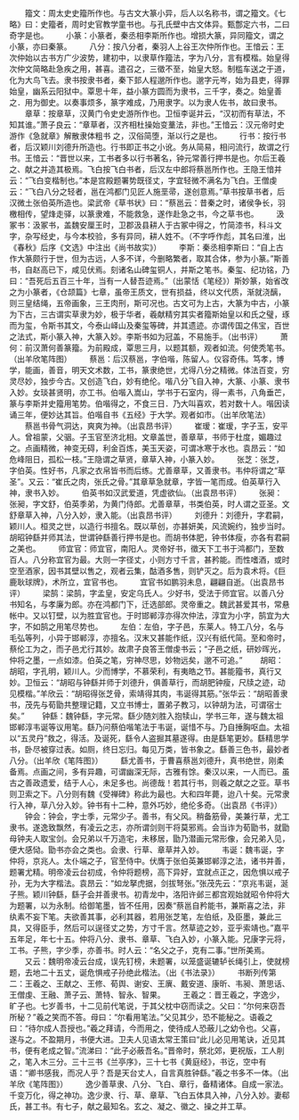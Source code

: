 <!-- { "loadSidebar": true } -->
　　籀文：周太史史籀所作也。与古文大篆小异，后人以名称书，谓之籀文。《七略》曰：史籀者，周时史官教学童书也。与孔氏壁中古文体异。甄鄷定六书，二曰奇字是也。 
　　小篆：小篆者，秦丞相李斯所作也。增损大篆，异同籀文，谓之小篆，亦曰秦篆。 
　　八分：按八分者，秦羽人上谷王次仲所作也。王愔云：王次仲始以古书方广少波势，建初中，以隶草作籀法，字为八分，言有模楷。始皇得次仲文简略赴急疾之用，甚喜。遣召之，三徵不至，始皇大怒。制槛车送之于道，化为大鸟飞去。隶书按隶书者，秦下邽人程邈所作也。邈字元岑，始为县吏，得罪始皇，幽系云阳狱中。覃思十年，益小篆方圆而为隶书，三千字，奏之。始皇善之．用为御史。以奏事烦多，篆字难成，乃用隶字。以为隶人佐书，故曰隶书。 
　　章草：按章草，汉黄门令史史游所作也。卫恒李诞并云，“汉初而有草法，不知其谁。”萧子良云：“章草者，汉齐相杜操始变藳法，非也。”王愔云：汉元帝时史游作《急就章》解散隶体粗书 之，汉俗简堕，渐以行之是也。 
　　行书：按行书者，后汉颖川刘德升所造也。行书即正书之小讹。务从简易，相问流行，故谓之行书。王愔云：“晋世以来，工书者多以行书著名，钟元常善行押书是也。尔后王羲之、献之并造其极焉。飞白按飞白书者，后汉左中郎将蔡邕所作也。王隐王愔并云：“飞白变楷制也。”本是宫殿题署势既径丈，字宜轻微不满名为飞白。王僧虔云：“飞白八分之轻者，邕在鸿都门见匠人施垩帚，遂创意焉。”草书按草书者，后汉微土张伯英所造也。梁武帝《草书状》曰：“蔡邕云：昔秦之时，诸侯争长，羽檄相传，望烽走驿，以篆隶难，不能救急，遂作赴急之书，今之草书也。 
　　汲冢书：汲冢书，盖魏安厘王时，卫郡汲县耕人于古冢中得之，竹简漆书，科斗文字，杂写经史，与今本校验，多有异同，耕人姓不。（不字呼作彪，其名曰淮，出《春秋》后序《文选》中注出《尚书故实》） 
　　李斯：秦丞相李斯曰：“自上古作大篆颇行于世，但为古远，人多不详，今删略繁者，取其合体，参为小篆。”斯善书，自赵高已下，咸见伏焉。刻诸名山碑玺铜人，并斯之笔书。秦玺、纪功铭，乃曰：“吾死后五百三十年，当有一人替吾迹焉。”（出蒙恬《笔经》）斯妙篆，始省改之为小篆者，《仓颉篇》七章，虽帝王质文，世有损益，终以文代质，渐就浇醨，则三皇结绳，五帝画象，三王肉刑，斯可况也。古文可为上古，大篆为中古，小篆为下古，三古谓实草隶为妙，极于华者，羲献精穷其实者籀斯始皇以和氏之璧，琢而为玺，令斯书其文，今泰山峄山及秦玺等碑，并其遗迹。亦谓传国之伟宝，百世之法式，斯小篆入神，大篆入妙。李斯书如为冠盖，不易施手。（出书评） 
　　萧何：前汉萧何善篆籀。为前殿成，覃思三月，以题其额，观者如流。何使秃笔书。（出羊欣笔阵图） 
　　蔡邕：后汉蔡邕，字伯喈，陈留人。仪容奇伟。笃孝，博学，能画，善音，明天文术数，工书，篆隶绝世，尤得八分之精微。体法百变，穷灵尽妙，独步今古。又创造飞白，妙有绝伦。喈八分飞自入神，大篆、小篆、隶书入妙。女琰甚贤明，亦工书。伯喈入嵩山，学书于石室内，得一素书，八角垂芒，篆与李斯并史籀用笔势。伯喈得之，不食三日．乃大叫喜欢，若对数十人。喈因读诵三年，便妙达其旨。伯喈自书《五经》于大学。观者如市。（出羊欣笔法） 
　　蔡邕书骨气洞达，爽爽为神。（出袁昂书评） 
　　崔瑷：崔瑷，字子玉，安平人。曾祖蒙，父骃。子玉官至济北相。文章盖世，善章草，书师于杜度，媚趣过之。点画精微，神变无碍，利金百炼，美玉天姿，可谓冰寒于水也。袁昂云：“如危峰阻日，孤松一枝。”王隐谓之草贤，章草入神，小篆入妙。 
　　张芝：张芝，字伯英。性好书，凡家之衣帛皆书而后练。尤善章草，又善隶书。韦仲将谓之“草圣”。又云：“崔氏之肉，张氏之骨。”其章草急就章，字皆一笔而成。伯英草行入神，隶书入妙。 
　　伯英书如汉武爱道，凭虚欲仙。（出袁昂书评） 
　　张昶：张昶，字文舒，伯英季弟，为黄门侍郎。尤善章草，书类伯英，时人谓之亚圣。文舒章草入神，八分入妙，隶入能。（出袁昂书评） 
　　刘德升：刘德升，字君嗣，颖川人。桓灵之世，以造行书擅名。既以草创，亦甚妍美，风流婉约，独步当时。胡昭钟繇并师其法，世谓钟繇善行押书是也。而胡书体肥，钟书体瘦，亦各有君嗣之美也。 
　　师宜官：师宜官，南阳人。灵帝好书，徵天下工书于鸿都门，至数百人。八分称宜官为最。大则一字径丈，小则方寸千言，甚矜能。而性嗜酒，或时空至酒家，因书其壁以售之，观者云集，酤酒多售，则铲灭之。后为袁术将。《巨鹿耿球牌》，术所立，宜官书也。 
　　宜官书如鹏羽未息，翩翩自逝。（出袁昂书评） 
　　梁鹄：梁鹄，字孟皇，安定乌氏人。少好书，受法于师宜官。以善八分书知名，与孝廉为郎。亦在鸿都门下，迁选部郎。灵帝重之。魏武甚爱其书，常悬帐中。又以钉壁，以为胜宜官也。于时邯郸淳亦得次仲法，淳宜为小字，鹄宜为大字，不如鹄之用笔尽势也。 
　　左伯：左伯，字子邑，东莱人。特工八分，名与毛弘等列，小异于邯郸淳，亦擅名。汉末又甚能作纸，汉兴有纸代简。至和帝时，蔡伦工为之，而子邑尤行其妙。故肃子良答王僧虔书云；“子邑之纸，研妙晖光，仲将之墨，一点如漆。伯英之笔，穷神尽思，妙物远矣，邈不可追。” 
　　胡昭：胡昭，字孔明，颖川人。少而博学，不慕荣利，有夷皓之节。甚能籀书，真行又妙。卫恒云：“胡昭与钟繇并师于刘德升，俱善草行，而胡肥钟瘦，尺牍之迹，动见模楷。”羊欣云：“胡昭得张芝骨，索靖得其肉，韦诞得其筋。”张华云：“胡昭善隶书，茂先与荀勖共整理记籍，又立书博士，置弟子教习，以钟胡为法，可谓宿士矣。” 
　　钟繇：魏钟繇，字元常。繇少随刘胜入抱犊山，学书三年，遂与魏太祖邯郸淳韦诞等议用笔。繇乃问蔡伯喈笔法于韦诞，诞惜不与。乃自捶胸呕血。太祖以“五灵丹”救之，得活。及诞死，繇令人盗掘其墓遂得。由是繇笔更妙。繇精思学书，卧尽被穿过表。如厕，终日忘归。每见万类，皆书象之。繇善三色书，最妙者八分。（出羊欣《笔阵图》） 
　　繇尤善书，于曹喜蔡邕刘德升，真书绝世，刚柔备焉。点画之间，多有异趣，可谓幽深无际，古雅有馀。秦汉以来，一人而已。虽古之善政遗爱，结于人心，未足多也。尚德哉！若其行书，则羲之献之之亚。草书则卫索之下。八分则有魏《受禅碑》称此为最也。大和四年薨，迨八十矣。元常隶行入神，草八分入妙。钟书有十二种，意外巧妙，绝伦多奇。（出袁昂《书评》） 
　　钟会：钟会，字士季，元常少子。善书，有父风。稍备筋骨，美兼行草，尤工隶书。遂逸致飘然，有凌云之志，亦所谓剑则干将莫邪焉。会当诈为荀勖书，就勖母钟夫人取宝剑。会兄弟以千万造宅，未移居，勖乃潜画元常形像，会兄弟入见，便大感恸。勖书亦会之类也。会隶、行草、章草并入妙。 
　　韦诞：魏韦诞，字仲将，京兆人。太仆端之子，官至侍中。伏膺于张伯英兼邯郸淳之法，诸书并善，题署尤精。明帝凌云台初成，令仲将题榜，高下异好，宜就点正之，因危惧以戒子孙，无为大字楷法。袁昂云：“如龙拏虎据，剑拔弩张。”张茂先云：“京兆韦诞，涎子熊。颖川钟繇，繇子会并善隶书。初青龙中，洛阳许邺三都宫观始就昭令仲将大为题署，以为永制。给御笔墨，皆不任用，因奏“蔡邕自矜能书，兼斯喜之法，非纨素不妄下笔。夫欲善其事，必利其器，若用张芝笔，左伯纸，及臣墨，兼此三具，又得臣手，然后可以逞径丈之势，方寸千言。然草迹之妙，亚乎索靖也。”嘉平五年足，年七十五。仲将八分、隶书、章草、飞白入妙，小篆入能。兄康字元将，工书。子熊，字少季，亦善书。时人云：“名父之子，克有二事。”世所美焉。 
　　又云：魏明帝凌云台成，误先钉榜，未题署，以笼盛诞辘轳长绳引上，使就榜题，去地二十五丈，诞危惧戒子孙绝此楷法。（出《书法录》） 
　　书断列传第二：王羲之、王献之、王修、荀舆、谢安、王廙、戴安道、康昕、韦昶、萧思话、王僧虔、王融、萧子云、萧特、智永、智果。 
　　王羲之：晋王羲之，字逸少，旷子也。七岁善书，十二见前代笔说，于其父枕中窃而读之。父曰：“尔何来窃吾所秘？”羲之笑而不答。母曰：“尔看用笔法。”父见其少，恐不能秘之。语羲之曰：“待尔成人吾授也。”羲之拜请，今而用之，使待成人恐蔽儿之幼令也。父喜，遂与之。不盈期月，书便大进。卫夫人见语太常王策曰“此儿必见用笔诀，近见其书，便有老成之智。”流涕曰：“此子必蔽吾名。”晋帝时，祭北郊，更祝版，工人削之，笔入木三分。三十三书《兰亭序》，三十七书《黄庭经》，书讫，空中有语：“卿书感我，而况人乎？吾是天台丈人，自言真胜钟繇。”羲之书多不一体。（出羊欣《笔阵图》） 
　　逸少善草隶、八分、飞白、章行，备精诸体。自成一家法。千变万化，得之神功。逸少隶、行、草、章草、飞白五体具入神，八分入妙。妻郗氏，甚工书。有七子，献之最知名。玄之、凝之、徽之、操之并工草。 
